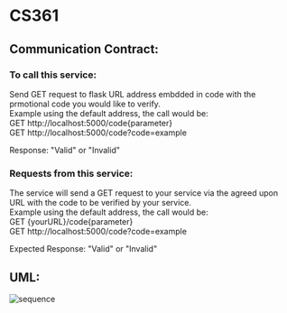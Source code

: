 # CS361

## Communication Contract:

### To call this service: 
Send GET request to flask URL address embdded in code with the prmotional code you would like to verify.  
Example using the default address, the call would be:  
GET http://localhost:5000/code{parameter}  
GET http://localhost:5000/code?code=example 

Response: "Valid" or "Invalid"

### Requests from this service: 
The service will send a GET request to your service via the agreed upon URL with the code to be verified by your service.  
Example using the default address, the call would be:  
GET {yourURL}/code{parameter}  
GET http://localhost:5000/code?code=example 

Expected Response: "Valid" or "Invalid"

## UML:

![sequence](https://github.com/sfeng1/CS361/assets/114194642/072be415-4465-4399-8ca3-f0f03d29f726)



